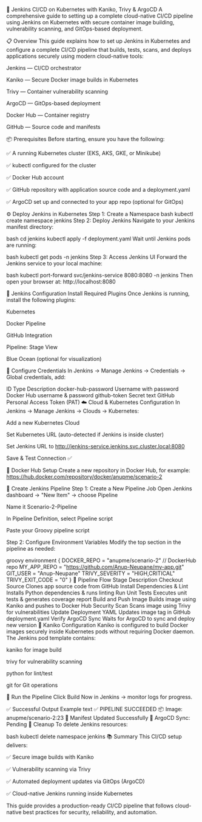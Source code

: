 🚀 Jenkins CI/CD on Kubernetes with Kaniko, Trivy & ArgoCD
A comprehensive guide to setting up a complete cloud-native CI/CD pipeline using Jenkins on Kubernetes with secure container image building, vulnerability scanning, and GitOps-based deployment.

📋 Overview
This guide explains how to set up Jenkins in Kubernetes and configure a complete CI/CD pipeline that builds, tests, scans, and deploys applications securely using modern cloud-native tools:

Jenkins — CI/CD orchestrator

Kaniko — Secure Docker image builds in Kubernetes

Trivy — Container vulnerability scanning

ArgoCD — GitOps-based deployment

Docker Hub — Container registry

GitHub — Source code and manifests

📦 Prerequisites
Before starting, ensure you have the following:

✅ A running Kubernetes cluster (EKS, AKS, GKE, or Minikube)

✅ kubectl configured for the cluster

✅ Docker Hub account

✅ GitHub repository with application source code and a deployment.yaml

✅ ArgoCD set up and connected to your app repo (optional for GitOps)

⚙️ Deploy Jenkins in Kubernetes
Step 1: Create a Namespace
bash
kubectl create namespace jenkins
Step 2: Deploy Jenkins
Navigate to your Jenkins manifest directory:

bash
cd jenkins
kubectl apply -f deployment.yaml
Wait until Jenkins pods are running:

bash
kubectl get pods -n jenkins
Step 3: Access Jenkins UI
Forward the Jenkins service to your local machine:

bash
kubectl port-forward svc/jenkins-service 8080:8080 -n jenkins
Then open your browser at: http://localhost:8080

🔑 Jenkins Configuration
Install Required Plugins
Once Jenkins is running, install the following plugins:

Kubernetes

Docker Pipeline

GitHub Integration

Pipeline: Stage View

Blue Ocean (optional for visualization)

🔐 Configure Credentials
In Jenkins → Manage Jenkins → Credentials → Global credentials, add:

ID	Type	Description
docker-hub-password	Username with password	Docker Hub username & password
github-token	Secret text	GitHub Personal Access Token (PAT)
☁️ Cloud & Kubernetes Configuration
In Jenkins → Manage Jenkins → Clouds → Kubernetes:

Add a new Kubernetes Cloud

Set Kubernetes URL (auto-detected if Jenkins is inside cluster)

Set Jenkins URL to http://jenkins-service.jenkins.svc.cluster.local:8080

Save & Test Connection ✅

🧱 Docker Hub Setup
Create a new repository in Docker Hub, for example:
https://hub.docker.com/repository/docker/anupme/scenario-2

🧩 Create Jenkins Pipeline
Step 1: Create a New Pipeline Job
Open Jenkins dashboard → "New Item" → choose Pipeline

Name it Scenario-2-Pipeline

In Pipeline Definition, select Pipeline script

Paste your Groovy pipeline script

Step 2: Configure Environment Variables
Modify the top section in the pipeline as needed:

groovy
environment {
    DOCKER_REPO = "anupme/scenario-2"  // DockerHub repo
    MY_APP_REPO = "https://github.com/Anup-Neupane/my-app.git"
    GIT_USER = "Anup-Neupane"
    TRIVY_SEVERITY = "HIGH,CRITICAL"
    TRIVY_EXIT_CODE = "0"
}
🧪 Pipeline Flow
Stage	Description
Checkout Source	Clones app source code from GitHub
Install Dependencies & Lint	Installs Python dependencies & runs linting
Run Unit Tests	Executes unit tests & generates coverage report
Build and Push Image	Builds image using Kaniko and pushes to Docker Hub
Security Scan	Scans image using Trivy for vulnerabilities
Update Deployment YAML	Updates image tag in GitHub deployment.yaml
Verify ArgoCD Sync	Waits for ArgoCD to sync and deploy new version
🧰 Kaniko Configuration
Kaniko is configured to build Docker images securely inside Kubernetes pods without requiring Docker daemon. The Jenkins pod template contains:

kaniko for image build

trivy for vulnerability scanning

python for lint/test

git for Git operations

🧿 Run the Pipeline
Click Build Now in Jenkins → monitor logs for progress.

✅ Successful Output Example
text
✅ PIPELINE SUCCEEDED
📦 Image: anupme/scenario-2:23
📝 Manifest Updated Successfully
🚀 ArgoCD Sync: Pending
🧹 Cleanup
To delete Jenkins resources:

bash
kubectl delete namespace jenkins
📚 Summary
This CI/CD setup delivers:

✅ Secure image builds with Kaniko

✅ Vulnerability scanning via Trivy

✅ Automated deployment updates via GitOps (ArgoCD)

✅ Cloud-native Jenkins running inside Kubernetes

This guide provides a production-ready CI/CD pipeline that follows cloud-native best practices for security, reliability, and automation.


